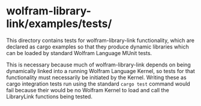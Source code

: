 # wolfram-library-link/examples/tests/

This directory contains tests for wolfram-library-link functionality, which are declared
as cargo examples so that they produce dynamic libraries which can be loaded by
standard Wolfram Language MUnit tests.

This is necessary because much of wolfram-library-link depends on being dynamically linked
into a running Wolfram Language Kernel, so tests for that functionality must necessarily
be initiated by the Kernel. Writing these as cargo integration tests run using the
standard `cargo test` command would fail because their would be no Wolfram Kernel to load
and call the LibraryLink functions being tested.

